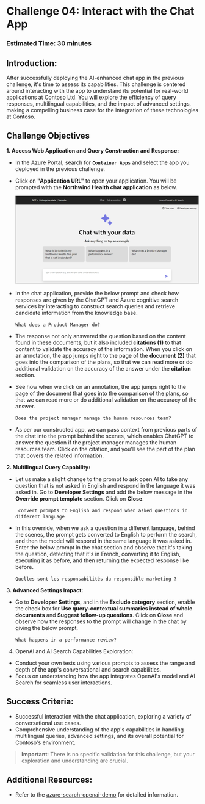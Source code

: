 # Challenge 04: Interact with the Chat App

### Estimated Time: 30 minutes

## Introduction:

After successfully deploying the AI-enhanced chat app in the previous challenge, it's time to assess its capabilities. This challenge is centered around interacting with the app to understand its potential for real-world applications at Contoso Ltd. You will explore the efficiency of query responses, multilingual capabilities, and the impact of advanced settings, making a compelling business case for the integration of these technologies at Contoso.

## Challenge Objectives

**1. Access Web Application and Query Construction and Response:**
   
   - In the Azure Portal, search for **`Container Apps`** and select the app you deployed in the previous challenge.
   - Click on **"Application URL"** to open your application.
 You will be prompted with the **Northwind Health chat application** as below. 

     ![](../media/lab03-04.png)

- In the chat application, provide the below prompt and check how responses are given by the ChatGPT and Azure cognitive search services by interacting to construct search queries and retrieve candidate information from the knowledge base.

   ```
   What does a Product Manager do?
   ```

- The response not only answered the question based on the content found in these documents, but it also included **citations (1)** to that content to validate the accuracy of the information. When you click on an annotation, the app jumps right to the page of the **document (2)** that goes into the comparison of the plans, so that we can read more or do additional validation on the accuracy of the answer under the **citation** section. 


- See how when we click on an annotation, the app jumps right to the page of the document that goes into the comparison of the plans, so that we can read more or do additional validation on the accuracy of the answer. 

   ```
   Does the project manager manage the human resources team?
   ```

- As per our constructed app, we can pass context from previous parts of the chat into the prompt behind the scenes, which enables ChatGPT to answer the question if the project manager manages the human resources team. Click on the citation, and you'll see the part of the plan that covers the related information.


**2. Multilingual Query Capability:**
   
- Let us make a slight change to the prompt to ask open AI to take any question that is not asked in English and respond in the language it was asked in. Go to **Developer Settings** and add the below message in the **Override prompt template** section. Click on **Close**.

  ```
   convert prompts to English and respond when asked questions in different language
   ```

- In this override, when we ask a question in a different language, behind the scenes, the prompt gets converted to English to perform the search, and then the model will respond in the same language it was asked in. Enter the below prompt in the chat section and observe that it's taking the question, detecting that it's in French, converting it to English, executing it as before, and then returning the expected response like before.

   ```
   Quelles sont les responsabilités du responsible marketing ?
   ```

**3. Advanced Settings Impact:** 
- Go to **Developer Settings**, and in the **Exclude category** section, enable the check box for **Use query-contextual summaries instead of whole documents** and **Suggest follow-up questions**. Click on **Close** and observe how the responses to the prompt will change in the chat by giving the below prompt.

   ```
   What happens in a performance review?
   ```
4. OpenAI and AI Search Capabilities Exploration:
  - Conduct your own tests using various prompts to assess the range and depth of the app's conversational and search capabilities.
  - Focus on understanding how the app integrates OpenAI's model and AI Search for seamless user interactions.
## Success Criteria:
  - Successful interaction with the chat application, exploring a variety of conversational use cases.
  - Comprehensive understanding of the app's capabilities in handling multilingual queries, advanced settings, and its overall potential for Contoso's environment.
     
> **Important**: There is no specific validation for this challenge, but your exploration and understanding are crucial.


## Additional Resources:

- Refer to the  [azure-search-openai-demo](https://github.com/Azure-Samples/azure-search-openai-demo) for detailed information.
  
